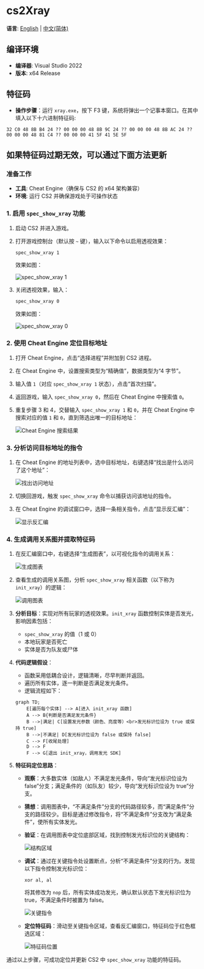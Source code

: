 # cs2Xray

**语言**: [English](README.md) | [中文(简体)](#)

## 编译环境
- **编译器**: Visual Studio 2022
- **版本**: x64 Release

## 特征码
- **操作步骤**：运行 `xray.exe`，按下 F3 键，系统将弹出一个记事本窗口。在其中填入以下十六进制特征码:
```text
32 C0 48 8B B4 24 ?? 00 00 00 48 8B 9C 24 ?? 00 00 00 48 8B AC 24 ?? 00 00 00 48 81 C4 ?? 00 00 00 41 5F 41 5E 5F
```
## 如果特征码过期无效，可以通过下面方法更新

### 准备工作
- **工具**: Cheat Engine（确保与 CS2 的 x64 架构兼容）
- **环境**: 运行 CS2 并确保游戏处于可操作状态

### 1. 启用 `spec_show_xray` 功能
1. 启动 CS2 并进入游戏。
2. 打开游戏控制台（默认按 `~` 键），输入以下命令以启用透视效果：
   
   ```bash
   spec_show_xray 1
   ```
   效果如图：
   
   ![spec_show_xray 1](readme-asset/console1.png)
4. 关闭透视效果，输入：
   ```bash
   spec_show_xray 0
   ```
   效果如图：
   
   ![spec_show_xray 0](readme-asset/console0.png)

### 2. 使用 Cheat Engine 定位目标地址
1. 打开 Cheat Engine，点击“选择进程”并附加到 CS2 进程。
2. 在 Cheat Engine 中，设置搜索类型为“精确值”，数据类型为“4 字节”。
3. 输入值 `1`（对应 `spec_show_xray 1` 状态），点击“首次扫描”。
4. 返回游戏，输入 `spec_show_xray 0`，然后在 Cheat Engine 中搜索值 `0`。
5. 重复步骤 3 和 4，交替输入 `spec_show_xray 1` 和 `0`，并在 Cheat Engine 中搜索对应的值 `1` 和 `0`，直到筛选出唯一的目标地址：
   
   ![Cheat Engine 搜索结果](readme-asset/CEres.png)

### 3. 分析访问目标地址的指令
1. 在 Cheat Engine 的地址列表中，选中目标地址，右键选择“找出是什么访问了这个地址”：
   
   ![找出访问地址](readme-asset/CE1.png)
2. 切换回游戏，触发 `spec_show_xray` 命令以捕获访问该地址的指令。
3. 在 Cheat Engine 的调试窗口中，选择一条相关指令，点击“显示反汇编”：
   
   ![显示反汇编](readme-asset/CE2.png)

### 4. 生成调用关系图并提取特征码

1. 在反汇编窗口中，右键选择“生成图表”，以可视化指令的调用关系：

   ![生成图表](readme-asset/CE3.png)

2. 查看生成的调用关系图，分析 `spec_show_xray` 相关函数（以下称为 `init_xray`）的逻辑：

   ![调用图表](readme-asset/tb1.png)

3. **分析目标**：实现对所有玩家的透视效果。`init_xray` 函数控制实体是否发光，影响因素包括：

   - `spec_show_xray` 的值（1 或 0）
   - 本地玩家是否死亡
   - 实体是否为队友或尸体

4. **代码逻辑假设**：

   - 函数采用低耦合设计，逻辑清晰，尽早判断并返回。
   - 遍历所有实体，逐一判断是否满足发光条件。
   - 逻辑流程如下：

   ```mermaid
   graph TD;
       E[遍历每个实体] --> A[进入 init_xray 函数]
       A --> B{判断是否满足发光条件}
       B -->|满足| C[设置发光参数（颜色、亮度等）<br>发光标识位设为 true 或保持 true]
       B -->|不满足| D[发光标识位设为 false 或保持 false]
       C --> F[收尾处理]
       D --> F
       F --> G[退出 init_xray，调用发光 SDK]
   ```

5. **特征码定位思路**：

   - **观察**：大多数实体（如敌人）不满足发光条件，导向“发光标识位设为 false”分支；满足条件的（如队友）较少，导向“发光标识位设为 true”分支。
   - **猜想**：调用图表中，“不满足条件”分支的代码路径较多，而“满足条件”分支的路径较少。目标是通过修改指令，将“不满足条件”分支改为“满足条件”，使所有实体发光。
   - **验证**：在调用图表中定位底部区域，找到控制发光标识位的关键结构：

     ![结构区域](readme-asset/tb3.png)

   - **调试**：通过在关键指令处设置断点，分析“不满足条件”分支的行为。发现以下指令控制发光标识位：

     ```assembly
     xor al, al
     ```

     将其修改为 `nop` 后，所有实体成功发光，确认默认状态下发光标识位为 true，不满足条件时被置为 false。

     ![关键指令](readme-asset/xrayinG.png)

   - **定位特征码**：滑动至关键指令区域，查看反汇编窗口，特征码位于红色框选区域：

     ![特征码位置](readme-asset/CE4.png)


通过以上步骤，可成功定位并更新 CS2 中 `spec_show_xray` 功能的特征码。 